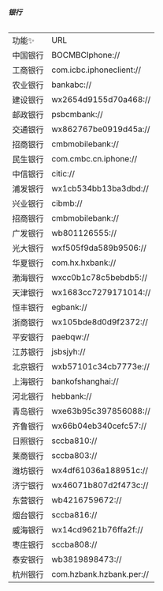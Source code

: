 ###### **银行**

<table><tbody><tr><td>功能✨</td>
<td>URL</td>
</tr><tr><td>中国银行</td>
<td>BOCMBCIphone://</td>
</tr><tr><td>工商银行</td>
<td>com.icbc.iphoneclient://</td>
</tr><tr><td>农业银行</td>
<td>bankabc://</td>
</tr><tr><td>建设银行</td>
<td>wx2654d9155d70a468://</td>
</tr><tr><td>邮政银行</td>
<td>psbcmbank://</td>
</tr><tr><td>交通银行</td>
<td>wx862767be0919d45a://</td>
</tr><tr><td>招商银行</td>
<td>cmbmobilebank://</td>
</tr><tr><td>民生银行</td>
<td>com.cmbc.cn.iphone://</td>
</tr><tr><td>中信银行</td>
<td>citic://</td>
</tr><tr><td>浦发银行</td>
<td>wx1cb534bb13ba3dbd://</td>
</tr><tr><td>兴业银行</td>
<td>cibmb://</td>
</tr><tr><td>招商银行</td>
<td>cmbmobilebank://</td>
</tr><tr><td>广发银行</td>
<td>wb801126555://</td>
</tr><tr><td>光大银行</td>
<td>wxf505f9da589b9506://</td>
</tr><tr><td>华夏银行</td>
<td>com.hx.hxbank://</td>
</tr><tr><td>渤海银行</td>
<td>wxcc0b1c78c5bebdb5://</td>
</tr><tr><td>天津银行</td>
<td>wx1683cc7279171014://</td>
</tr><tr><td>恒丰银行</td>
<td>egbank://</td>
</tr><tr><td>浙商银行</td>
<td>wx105bde8d0d9f2372://</td>
</tr><tr><td>平安银行</td>
<td>paebqw://</td>
</tr><tr><td>江苏银行</td>
<td>jsbsjyh://</td>
</tr><tr><td>北京银行</td>
<td>wxb57101c34cb7773e://</td>
</tr><tr><td>上海银行</td>
<td>bankofshanghai://</td>
</tr><tr><td>河北银行</td>
<td>hebbank://</td>
</tr><tr><td>青岛银行</td>
<td>wxe63b95c397856088://</td>
</tr><tr><td>齐鲁银行</td>
<td>wx66b04eb340cefc57://</td>
</tr><tr><td>日照银行</td>
<td>sccba810://</td>
</tr><tr><td>莱商银行</td>
<td>sccba803://</td>
</tr><tr><td>潍坊银行</td>
<td>wx4df61036a188951c://</td>
</tr><tr><td>济宁银行</td>
<td>wx46071b807d2f473c://</td>
</tr><tr><td>东营银行</td>
<td>wb4216759672://</td>
</tr><tr><td>烟台银行</td>
<td>sccba816://</td>
</tr><tr><td>威海银行</td>
<td>wx14cd9621b76ffa2f://</td>
</tr><tr><td>枣庄银行</td>
<td>sccba808://</td>
</tr><tr><td>泰安银行</td>
<td>wb3819898473://</td>
</tr><tr><td>杭州银行</td>
<td>com.hzbank.hzbank.per://</td>
</tr></tbody></table>
